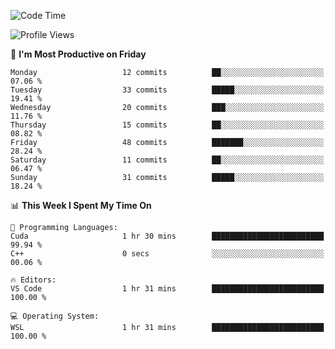 <!-- ### Hi there, I'm V2yield👋 -->

<!--
**v2yield/v2yield** is a ✨ _special_ ✨ repository because its `README.md` (this file) appears on your GitHub profile.

Here are some ideas to get you started:

- 🔭 I’m currently working on ...
- 🌱 I’m currently learning ...
- 👯 I’m looking to collaborate on ...
- 🤔 I’m looking for help with ...
- 💬 Ask me about ...
- 📫 How to reach me: ...
- 😄 Pronouns: ...
- ⚡ Fun fact: ...
-->

<!-- <div align="center">
	<br>
	<img src="https://raw.githubusercontent.com/Aniket965/Aniket965/master/pacman.svg?sanitize=true" width="200" height="200">
</div>

<h3 align="center">
	<a href="https://sunguoqi.com/">
		<img src="https://readme-typing-svg.herokuapp.com/?lines=SHOW-SHOW-WAY!&center=true&size=27&color=F74369">
	</a>
</h3> -->

<!-- ### 🏆 Github Stats:

<img alt="V2yield's Github Stats" src="https://github-readme-stats.vercel.app/api?username=v2yield&hide=stars&show_icons=true&hide_border=true&theme=radical" width="500"/>

<img alt="V2yield's Top Languages Stats" src="https://github-readme-stats.vercel.app/api/top-langs/?username=v2yield&hide=smalltalk&theme=buefy&layout=compact&hide_border=true" width="500"/>  -->

<!-- &nbsp;&nbsp;&nbsp;&nbsp;&nbsp;![:name](https://count.getloli.com/get/@:v2yield?theme=gelbooru) -->

<!-- &nbsp;&nbsp;&nbsp;&nbsp;&nbsp;[![V2yield's GitHub Activity Graph](https://activity-graph.herokuapp.com/graph?username=V2yield&theme=xcode)](https://github.com/V2yield) -->

<!--START_SECTION:waka-->
![Code Time](http://img.shields.io/badge/Code%20Time-670%20hrs%2027%20mins-blue)

![Profile Views](http://img.shields.io/badge/Profile%20Views-51-blue)

📅 **I'm Most Productive on Friday** 

```text
Monday                   12 commits          ██░░░░░░░░░░░░░░░░░░░░░░░   07.06 % 
Tuesday                  33 commits          █████░░░░░░░░░░░░░░░░░░░░   19.41 % 
Wednesday                20 commits          ███░░░░░░░░░░░░░░░░░░░░░░   11.76 % 
Thursday                 15 commits          ██░░░░░░░░░░░░░░░░░░░░░░░   08.82 % 
Friday                   48 commits          ███████░░░░░░░░░░░░░░░░░░   28.24 % 
Saturday                 11 commits          ██░░░░░░░░░░░░░░░░░░░░░░░   06.47 % 
Sunday                   31 commits          █████░░░░░░░░░░░░░░░░░░░░   18.24 % 
```


📊 **This Week I Spent My Time On** 

```text
💬 Programming Languages: 
Cuda                     1 hr 30 mins        █████████████████████████   99.94 % 
C++                      0 secs              ░░░░░░░░░░░░░░░░░░░░░░░░░   00.06 % 

🔥 Editors: 
VS Code                  1 hr 31 mins        █████████████████████████   100.00 % 

💻 Operating System: 
WSL                      1 hr 31 mins        █████████████████████████   100.00 % 
```


<!--END_SECTION:waka-->

<!--&nbsp;[**Contact Me**](mailto:wye2207256537@gmail.com)-->

